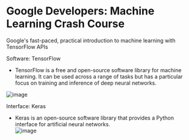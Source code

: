 # Google Developers: Machine Learning Crash Course
Google's fast-paced, practical introduction to machine learning with TensorFlow APIs

Software: TensorFlow
- TensorFlow is a free and open-source software library for machine learning. It can be used across a range of tasks but has a particular focus on training and inference of deep neural networks.

![image](https://user-images.githubusercontent.com/76621210/122167611-caae0b80-cead-11eb-9e08-28c6027bd8e8.png)

Interface: Keras
- Keras is an open-source software library that provides a Python interface for artificial neural networks.  
![image](https://user-images.githubusercontent.com/76621210/122167530-b36f1e00-cead-11eb-853e-b97e7609b083.png)
